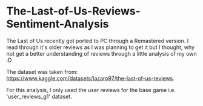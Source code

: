 # The-Last-of-Us-Reviews-Sentiment-Analysis

The Last of Us recently got ported to PC through a Remastered version. I read through it's older reviews as I was planning to get it but I thought, why not get a better understanding of reviews through a little analysis of my own :D

The dataset was taken from: https://www.kaggle.com/datasets/lazaro97/the-last-of-us-reviews.

For this analysis, I only used the user reviews for the base game i.e. 'user_reviews_g1' dataset.
